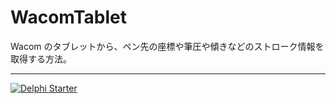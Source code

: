 # WacomTablet

Wacom のタブレットから、ペン先の座標や筆圧や傾きなどのストローク情報を取得する方法。

----

[![Delphi Starter](https://github.com/delphiusers/FreeDelphi/raw/master/Banner/FreeDelphi-Banner_350x126.png)](https://www.embarcadero.com/jp/products/delphi/starter)
